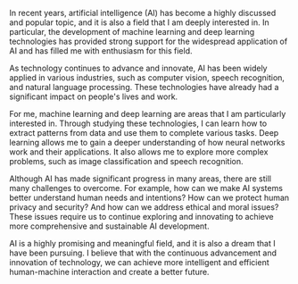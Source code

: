 In recent years, artificial intelligence (AI) has become a highly discussed and popular topic, and it is also a field that I am deeply interested in. In particular, the development of machine learning and deep learning technologies has provided strong support for the widespread application of AI and has filled me with enthusiasm for this field.

As technology continues to advance and innovate, AI has been widely applied in various industries, such as computer vision, speech recognition, and natural language processing. These technologies have already had a significant impact on people's lives and work.

For me, machine learning and deep learning are areas that I am particularly interested in. Through studying these technologies, I can learn how to extract patterns from data and use them to complete various tasks. Deep learning allows me to gain a deeper understanding of how neural networks work and their applications. It also allows me to explore more complex problems, such as image classification and speech recognition.

Although AI has made significant progress in many areas, there are still many challenges to overcome. For example, how can we make AI systems better understand human needs and intentions? How can we protect human privacy and security? And how can we address ethical and moral issues? These issues require us to continue exploring and innovating to achieve more comprehensive and sustainable AI development.

AI is a highly promising and meaningful field, and it is also a dream that I have been pursuing. I believe that with the continuous advancement and innovation of technology, we can achieve more intelligent and efficient human-machine interaction and create a better future.
